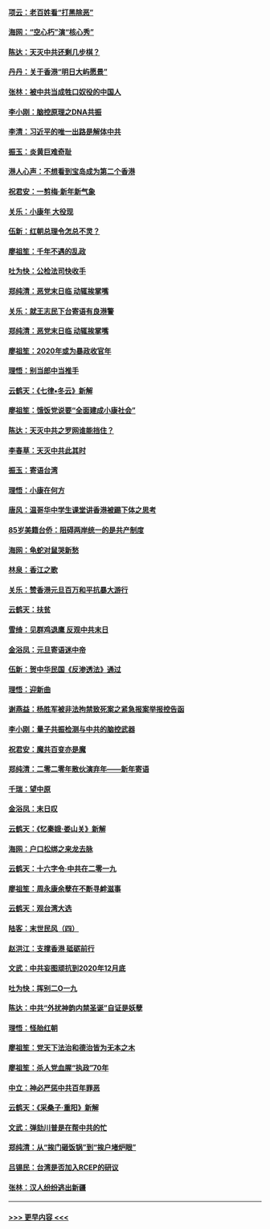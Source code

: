 #### [项云：老百姓看“打黑除恶”](../pages/nsc993/n11785398.md?t=01120501) 
#### [海网：“空心朽”演“核心秀”](../pages/nsc993/n11783874.md?t=01120501) 
#### [陈达：天灭中共还剩几步棋？](../pages/nsc993/n11783719.md?t=01120501) 
#### [丹丹：关于香港“明日大屿愿景”](../pages/nsc993/n11783273.md?t=01120501) 
#### [张林：被中共当成牲口奴役的中国人](../pages/nsc993/n11782397.md?t=01120501) 
#### [李小刚：脑控原理之DNA共振](../pages/nsc993/n11780962.md?t=01120501) 
#### [李清：习近平的唯一出路是解体中共](../pages/nsc993/n11780866.md?t=01120501) 
#### [振玉：炎黄巨难奇耻](../pages/nsc993/n11779632.md?t=01120501) 
#### [港人心声：不想看到宝岛成为第二个香港](../pages/nsc993/n11778817.md?t=01120501) 
#### [祝君安：一剪梅‧新年新气象](../pages/nsc993/n11776340.md?t=01120501) 
#### [关乐：小康年 大役现](../pages/nsc993/n11774213.md?t=01120501) 
#### [伍新：红朝总理令怎总不灵？](../pages/nsc993/n11770813.md?t=01120501) 
#### [廖祖笙：千年不遇的乱政](../pages/nsc993/n11770373.md?t=01120501) 
#### [吐为快：公检法司快收手](../pages/nsc993/n11770359.md?t=01120501) 
#### [郑纯清：恶党末日临 动辄挨掌嘴](../pages/nsc993/n11769912.md?t=01120501) 
#### [关乐：就王志民下台寄语有良港警](../pages/nsc993/n11769903.md?t=01120501) 
#### [郑纯清：恶党末日临 动辄挨掌嘴](../pages/nsc993/n11769356.md?t=01120501) 
#### [廖祖笙：2020年或为暴政收官年](../pages/nsc993/n11768216.md?t=01120501) 
#### [理悟：别当郎中当推手](../pages/nsc993/n11768243.md?t=01120501) 
#### [云鹤天：《七律▪冬云》新解](../pages/nsc993/n11768204.md?t=01120501) 
#### [廖祖笙：饿饭党说要“全面建成小康社会”](../pages/nsc993/n11767482.md?t=01120501) 
#### [陈达：天灭中共之罗网谁能挡住？](../pages/nsc993/n11767465.md?t=01120501) 
#### [李春草：天灭中共此其时](../pages/nsc993/n11767452.md?t=01120501) 
#### [振玉：寄语台湾](../pages/nsc993/n11767432.md?t=01120501) 
#### [理悟：小康在何方](../pages/nsc993/n11767394.md?t=01120501) 
#### [唐风：温哥华中学生课堂讲香港被踢下体之思考](../pages/nsc993/n11766848.md?t=01120501) 
#### [85岁美籍台侨：阻碍两岸统一的是共产制度](../pages/nsc993/n11765043.md?t=01120501) 
#### [海网：龟蛇对鼠哭新愁](../pages/nsc993/n11764895.md?t=01120501) 
#### [林泉：香江之歌](../pages/nsc993/n11764415.md?t=01120501) 
#### [关乐：赞香港元旦百万和平抗暴大游行](../pages/nsc993/n11764382.md?t=01120501) 
#### [云鹤天：扶贫](../pages/nsc993/n11764245.md?t=01120501) 
#### [雪绮：见群鸡退鹰  反观中共末日](../pages/nsc993/n11762112.md?t=01120501) 
#### [金浴凤：元旦寄语迷中帝](../pages/nsc993/n11761788.md?t=01120501) 
#### [伍新：贺中华民国《反渗透法》通过](../pages/nsc993/n11761994.md?t=01120501) 
#### [理悟：迎新曲](../pages/nsc993/n11761152.md?t=01120501) 
#### [谢燕益：杨胜军被非法拘禁致死案之紧急报案举报控告函](../pages/nsc993/n11756134.md?t=01120501) 
#### [李小刚：量子共振检测与中共的脑控武器](../pages/nsc993/n11754518.md?t=01120501) 
#### [祝君安：魔共百变亦是魔](../pages/nsc993/n11754469.md?t=01120501) 
#### [郑纯清：二零二零年散伙演弃年——新年寄语](../pages/nsc993/n11754195.md?t=01120501) 
#### [千瑞：望中原](../pages/nsc993/n11754159.md?t=01120501) 
#### [金浴凤：末日叹](../pages/nsc993/n11752359.md?t=01120501) 
#### [云鹤天：《忆秦娥‧娄山关》新解](../pages/nsc993/n11752348.md?t=01120501) 
#### [海网：户口松绑之来龙去脉](../pages/nsc993/n11752328.md?t=01120501) 
#### [云鹤天：十六字令‧中共在二零一九](../pages/nsc993/n11752305.md?t=01120501) 
#### [廖祖笙：周永康余孽在不断寻衅滋事](../pages/nsc993/n11751013.md?t=01120501) 
#### [云鹤天：观台湾大选](../pages/nsc993/n11751007.md?t=01120501) 
#### [陆客：末世民风（四）](../pages/nsc993/n11749203.md?t=01120501) 
#### [赵洪江：支撑香港 砥砺前行](../pages/nsc993/n11748482.md?t=01120501) 
#### [文武：中共妄图顽抗到2020年12月底](../pages/nsc993/n11748446.md?t=01120501) 
#### [吐为快：挥别二O一九](../pages/nsc993/n11748411.md?t=01120501) 
#### [陈达：中共“外扰神韵内禁圣诞”自证是妖孽](../pages/nsc993/n11748226.md?t=01120501) 
#### [理悟：怪胎红朝](../pages/nsc993/n11748206.md?t=01120501) 
#### [廖祖笙：党天下法治和德治皆为无本之木](../pages/nsc993/n11748135.md?t=01120501) 
#### [廖祖笙：杀人党血腥“执政”70年](../pages/nsc993/n11745144.md?t=01120501) 
#### [中立：神必严惩中共百年罪恶](../pages/nsc993/n11744970.md?t=01120501) 
#### [云鹤天：《采桑子‧重阳》新解](../pages/nsc993/n11744948.md?t=01120501) 
#### [文武：弹劾川普是在帮中共的忙](../pages/nsc993/n11744758.md?t=01120501) 
#### [郑纯清：从“挨门砸饭锅”到“挨户堵炉眼”](../pages/nsc993/n11744745.md?t=01120501) 
#### [吕锡民：台湾是否加入RCEP的研议](../pages/nsc993/n11744701.md?t=01120501) 
#### [张林：汉人纷纷逃出新疆](../pages/nsc993/n11743530.md?t=01120501) 

----
#### [ >>> 更早内容 <<< ](../indexes/nsc993-earlier.md)
